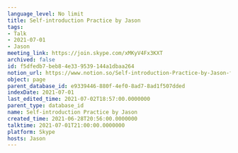 ```yaml
---
language_level: No limit
title: Self-introduction Practice by Jason
tags:
- Talk
- 2021-07-01
- Jason
meeting_link: https://join.skype.com/xMKyV4Fx3KXT
archived: false
id: f5dfedb7-beb8-4e33-9539-144a1dbaa264
notion_url: https://www.notion.so/Self-introduction-Practice-by-Jason-f5dfedb7beb84e339539144a1dbaa264
object: page
parent_database_id: e9339446-880f-4ef0-8ad7-8ad1f507dded
indexDate: 2021-07-01
last_edited_time: 2021-07-02T18:57:00.0000000
parent_type: database_id
name: Self-introduction Practice by Jason
created_time: 2021-06-28T20:56:00.0000000
talktime: 2021-07-01T21:00:00.0000000
platform: Skype
hosts: Jason
---
```







